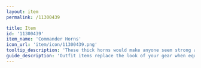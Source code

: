 ```yaml
---
layout: item
permalink: /11300439

title: Item
id: '11300439'
item_name: 'Commander Horns'
icon_url: 'item/icon/11300439.png'
tooltip_description: 'These thick horns would make anyone seem strong and determined.'
guide_description: 'Outfit items replace the look of your gear when equipped.'
---
```

